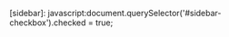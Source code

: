 <!-- External Links -->
[twitter]: http://twitter.com/dmcgk

<!-- Internal Links -->
[fernseed]: /
[humans]: /humans.txt
[robots]: /robots.txt
[about]: /meta/about/
[thanks]: /meta/acknowledgements/
[stats]: /meta/stats/
[second-room]: /fiction/the-second-room/
[sidebar]: javascript:document.querySelector('#sidebar-checkbox').checked = true;

<!-- Internally-linked Projects -->
[#jekyll]: /meta/acknowledgements/#Jekyll
[#kramdown]: /meta/acknowledgements/#kramdown
[#markdown]: /meta/acknowledgements/#Markdown
[#Marked]: /meta/acknowledgements/#Marked
